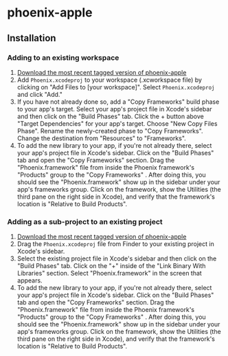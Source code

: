 # phoenix-apple

## Installation

### Adding to an existing workspace

1. [Download the most recent tagged version of phoenix-apple](https://github.com/shareup-app/phoenix-apple/releases/tag/v1.0.0)
2. Add `Phoenix.xcodeproj` to your workspace (.xcworkspace file) by clicking on "Add Files to [your workspace]". Select `Phoenix.xcodeproj` and click "Add."
3. If you have not already done so, add a "Copy Frameworks" build phase to your app's target. Select your app's project file in Xcode's sidebar and then click on the "Build Phases" tab. Click the + button above "Target Dependencies" for your app's target. Choose "New Copy Files Phase". Rename the newly-created phase to "Copy Frameworks". Change the destination from "Resources" to "Frameworks".
4. To add the new library to your app, if you're not already there, select your app's project file in Xcode's sidebar. Click on the "Build Phases" tab and open the "Copy Frameworks" section. Drag the "Phoenix.framework" file from inside the Phoenix framework's "Products" group to the "Copy Frameworks" . After doing this, you should see the "Phoenix.framework" show up in the sidebar under your app's frameworks group. Click on the framework, show the Utilities (the third pane on the right side in Xcode), and verify that the framework's location is "Relative to Build Products".

### Adding as a sub-project to an existing project
1. [Download the most recent tagged version of phoenix-apple](https://github.com/shareup-app/phoenix-apple/releases/tag/v1.0.0)
2. Drag the `Phoenix.xcodeproj` file from Finder to your existing project in Xcode's sidebar.
3. Select the existing project file in Xcode's sidebar and then click on the "Build Phases" tab. Click on the "+" inside of the "Link Binary With Libraries" section. Select "Phoenix.framework" in the screen that appears.
4. To add the new library to your app, if you're not already there, select your app's project file in Xcode's sidebar. Click on the "Build Phases" tab and open the "Copy Frameworks" section. Drag the "Phoenix.framework" file from inside the Phoenix framework's "Products" group to the "Copy Frameworks" . After doing this, you should see the "Phoenix.framework" show up in the sidebar under your app's frameworks group. Click on the framework, show the Utilities (the third pane on the right side in Xcode), and verify that the framework's location is "Relative to Build Products".
